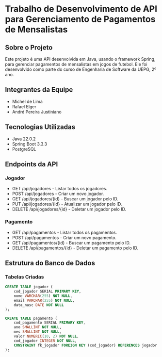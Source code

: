 # Trabalho de Desenvolvimento de API para Gerenciamento de Pagamentos de Mensalistas

## Sobre o Projeto
Este projeto é uma API desenvolvida em Java, usando o framework Spring, para gerenciar pagamentos de mensalistas em jogos de futebol. Ele foi desenvolvido como parte do curso de Engenharia de Software da UEPG, 2º ano.

## Integrantes da Equipe
- Michel de Lima
- Rafael Elger
- André Pereira Justiniano

## Tecnologias Utilizadas
- Java 22.0.2
- Spring Boot 3.3.3
- PostgreSQL

## Endpoints da API
### Jogador
- GET /api/jogadores - Listar todos os jogadores.
- POST /api/jogadores - Criar um novo jogador.
- GET /api/jogadores/{id} - Buscar um jogador pelo ID.
- PUT /api/jogadores/{id} - Atualizar um jogador pelo ID.
- DELETE /api/jogadores/{id} - Deletar um jogador pelo ID.
### Pagamento
- GET /api/pagamentos - Listar todos os pagamentos.
- POST /api/pagamentos - Criar um novo pagamento.
- GET /api/pagamentos/{id} - Buscar um pagamento pelo ID.
- DELETE /api/pagamentos/{id} - Deletar um pagamento pelo ID.

## Estrutura do Banco de Dados
### Tabelas Criadas
```sql
CREATE TABLE jogador (
    cod_jogador SERIAL PRIMARY KEY,
    nome VARCHAR(255) NOT NULL,
    email VARCHAR(255) NOT NULL,
    data_nasc DATE NOT NULL
);

CREATE TABLE pagamento (
    cod_pagamento SERIAL PRIMARY KEY,
    ano SMALLINT NOT NULL,
    mes SMALLINT NOT NULL,
    valor NUMERIC(10, 2) NOT NULL,
    cod_jogador INTEGER NOT NULL,
    CONSTRAINT fk_jogador FOREIGN KEY (cod_jogador) REFERENCES jogador (cod_jogador)
);
